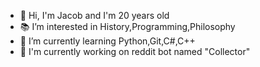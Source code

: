 - :raised_hands: Hi, I'm Jacob  and I'm 20 years old
- :books: I’m interested in History,Programming,Philosophy
- :blue_book: I’m currently learning Python,Git,C#,C++
- :construction_worker: I'm currently working on reddit bot named "Collector"




